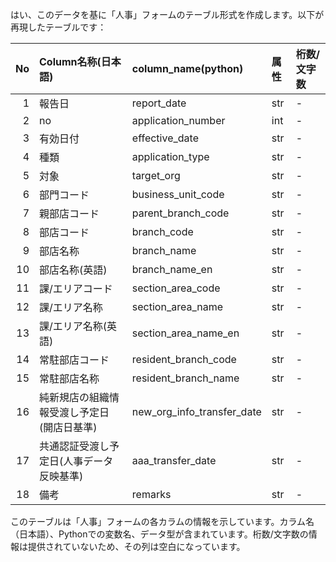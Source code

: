 はい、このデータを基に「人事」フォームのテーブル形式を作成します。以下が再現したテーブルです：

| No | Column名称(日本語) | column_name(python) | 属性 | 桁数/文字数 |
|---:|:-------------------|:--------------------|:-----|:------------|
| 1 | 報告日 | report_date | str | - |
| 2 | no | application_number | int | - |
| 3 | 有効日付 | effective_date | str | - |
| 4 | 種類 | application_type | str | - |
| 5 | 対象 | target_org | str | - |
| 6 | 部門コード | business_unit_code | str | - |
| 7 | 親部店コード | parent_branch_code | str | - |
| 8 | 部店コード | branch_code | str | - |
| 9 | 部店名称 | branch_name | str | - |
| 10 | 部店名称(英語) | branch_name_en | str | - |
| 11 | 課/エリアコード | section_area_code | str | - |
| 12 | 課/エリア名称 | section_area_name | str | - |
| 13 | 課/エリア名称(英語) | section_area_name_en | str | - |
| 14 | 常駐部店コード | resident_branch_code | str | - |
| 15 | 常駐部店名称 | resident_branch_name | str | - |
| 16 | 純新規店の組織情報受渡し予定日(開店日基準) | new_org_info_transfer_date | str | - |
| 17 | 共通認証受渡し予定日(人事データ反映基準) | aaa_transfer_date | str | - |
| 18 | 備考 | remarks | str | - |

このテーブルは「人事」フォームの各カラムの情報を示しています。カラム名（日本語）、Pythonでの変数名、データ型が含まれています。桁数/文字数の情報は提供されていないため、その列は空白になっています。
